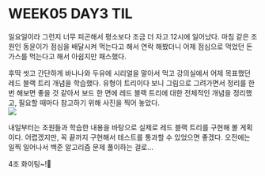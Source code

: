 # WEEK05 DAY3 TIL
일요일이라 그런지 너무 피곤해서 평소보다 조금 더 자고 12시에 일어났다.
마침 같은 조원인 동윤이가 점심을 배달시켜 먹는다고 해서 연락 해봤더니 어제 점심으로 먹었던 돈가스를 먹는다고 해서 아쉽지만 패스했다.

후딱 씻고 간단하게 바나나와 두유에 시리얼을 말아서 먹고 강의실에서 어제 목표했던 레드 블랙 트리 개념을 학습했다.
유형이 트리이다 보니 그림으로 그려가면서 정리를 한번 해보면 좋을 것 같아서 보드 한 면에 레드 블랙 트리에 대한 전체적인 개념을 정리했고, 필요할 때마다 참고하기 위해 사진을 찍어 놓았다.  
<img src="/Users/hyunsunghwang/Desktop/GitHub/Image/Red Black Tree.JPG"></img>

내일부터는 조원들과 학습한 내용을 바탕으로 실제로 레드 블랙 트리를 구현해 볼 게획이다.
어렵겠지만, 꼭 끝까지 구현해서 테스트를 통과할 수 있었으면 좋겠다.
오전에는 일찍 일어나서 백준 알고리즘 문제 풀이하는 걸로...

4조 화이팅~!🤟